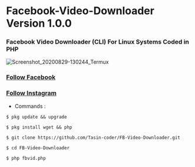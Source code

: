 
# Facebook-Video-Downloader Version 1.0.0
### Facebook Video Downloader (CLI) For Linux Systems Coded in PHP

![Screenshot_20200829-130244_Termux](https://user-images.githubusercontent.com/61790940/91631018-fd0e7b00-e9f7-11ea-83e0-45efa9ce9739.jpg)

### [Follow Facebook](https://www.facebook.com/adib.tasin.16) 

### [Follow Instagram](https://www.instagram.com/altasin2003/) 
* Commands : 
```
$ pkg update && upgrade
```
```
$ pkg install wget && php
```
```
$ git clone https://github.com/Tasin-coder/FB-Video-Downloader.git
```
```
$ cd FB-Video-Downloader
```
```
$ php fbvid.php
```
